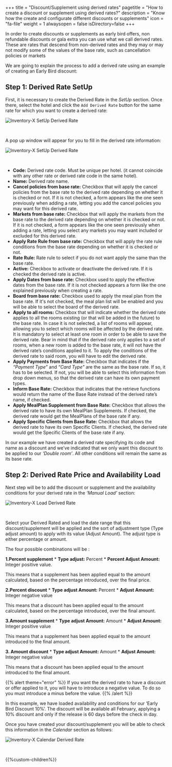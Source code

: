 +++
title = "Discount/Supplement using derived rates"
pagetitle = "How to create a discount or supplement using derived rates?"
description = "Know how the create and configurate different discounts or supplements"
icon = "fa-file"
weight = 1
alwaysopen = false
isDirectory=false
+++

In order to create discounts or supplements as early bird offers, non refundable discounts or gala extra you can use what we call derived rates. These are rates that descend from non-derived rates and they may or may not modify some of the values of the base rate, such as cancellation policies or markets

We are going to explain the process to add a derived rate using an example of creating an Early Bird discount: 

## Step 1: Derived Rate SetUp

First, it is necessary to create the Derived Rate in the *SetUp* section. Once there, select the hotel and click the ``Add Derived Rate`` button for the same rate for which you want to create a derived rate:

![Inventory-X SetUp Derived Rate](./../../../images/web/inventory_setup_derivedrate1.png "Inventory-X SetUp Derived Rate")

</br>

A pop up window will appear for you to fill in the derived rate information:

![Inventory-X SetUp Derived Rate](./../../../images/web/inventory_setup_derivedrate2.JPG "Inventory-X SetUp Derived Rate")

</br>

* **Code:** Derived rate code. Must be unique per hotel. (it cannot coincide with any other rate or derived rate code in the same hotel).
* **Name:** Derived rate name.
* **Cancel policies from base rate:** Checkbox that will apply the cancel policies from the base rate to the derived rate depending on whether it is checked or not. If it is not checked, a form appears like the one seen previously when adding a rate, letting you add the cancel policies you may want for this derived rate.
* **Markets from base rate:** Checkbox that will apply the markets from the base rate to the derived rate depending on whether it is checked or not. If it is not checked, a form appears like the one seen previously when adding a rate, letting you select any markets you may want included or excluded for this derived rate.
* **Apply Rate Rule from base rate:** Checkbox that will apply the rate rule conditions from the base rate depending on whether it is checked or not.
* **Rate Rule:** Rate rule to select if you do not want apply the same than the base rate.
* **Active:** Checkbox to activate or deactivate the derived rate. If it is checked the derived rate is active.
* **Apply Dates from base rate:** Checkbox used to apply the effective dates from the base rate. If it is not checked appears a form like the one explained previously when creating a rate.
* **Board from base rate:** Checkbox used to apply the meal plan from the base rate. If it's not checked, the meal plan list will be enabled and you will be able to select the board of the derived rate.
* **Apply to all rooms:** Checkbox that will indicate whether the derived rate applies to all the rooms existing (or that will be added in the future) to the base rate. In case it is not selected, a list of rooms will appear, allowing you to select which rooms will be affected by the derived rate. It is mandatory to select at least one
room in order to be able to save the derived rate. Bear in mind that if the derived rate only applies to a set of rooms, when a new room is added to the base rate, it will not have the derived rate’s conditions applied to it. To apply the conditions of the derived rate to said room, you will have to edit the derived rate.
* **Apply Payments from Base Rate:** Checkbox that indicates if the *“Payment Type”* and *“Card Type"* are the same as the base rate. If so, it has to be selected. If not, you will be able to select this information from drop down menus, so that the derived rate can have its own payment types.
* **Inform Base Rate:** Checkbox that indicates that the retrieve functions would return the name of the Base Rate instead of the derived rate’s name, if checked.
* **Apply MealPlan Supplement from Base Rate:** Checkbox that allows the derived rate to have its own MealPlan Supplements. If checked, the derived rate would get the MealPlans of the base rate if any.
* **Apply Specific Clients from Base Rate:** Checkbox that allows the derived rate to have its own Specific Clients. If checked, the derived rate would get the Specific Clients of the base rate if any.

In our example we have created a derived rate specifying its code and name as a discount and we’ve indicated that we only want this discount to be applied to our *‘Double room’*. All other conditions will remain the same as its base rate. 


## Step 2: Derived Rate Price and Availability Load

Next step will be to add the discount or supplement and the availability conditions for your derived rate in the *‘Manual Load’* section:

![Inventory-X Load Derived Rate](./../../../images/web/inventory_load_derivedrate.png "Inventory-X Load Derived Rate")

</br>

Select your Derived Rated and load the date range that this discount/supplement will be applied and the sort of adjustment type (Type adjust amount) to apply with its
value (Adjust Amount). The adjust type is either percentage or amount.

The four possible combinations will be : 

**1.Percent supplement**
    * **Type adjust:** Percent
    * **Percent Adjust Amount:** Integer positive value.

This means that a supplement has been applied equal to the amount calculated, based on the percentage introduced, over the final price.

**2.Percent discount**
    * **Type adjust Amount:** Percent 
    * **Adjust Amount:** Integer negative value 

This means that a discount has been applied equal to the amount calculated, based on the percentage introduced, over the final amount. 

**3.Amount supplement**
    * **Type adjust Amount:** Amount
    * **Adjust Amount:** Integer positive value 

This means that a supplement has been applied equal to the amount introduced to the final amount. 

**3. Amount discount**
    * **Type adjust Amount:** Amount
    * **Adjust Amount:** Integer negative value 

This means that a discount has been applied equal to the amount introduced to the final amount. 

{{% alert theme="error" %}} If you want the derived rate to have a discount or offer applied to it, you will have to introduce a negative value. To do so you must introduce a minus before the value. {{% /alert %}}

In this example, we have loaded availability and conditions for our ‘Early Bird Discount 10%’. The discount will be available all February, applying a 10% discount and only if the release is 60 days before the check in day. 


Once you have created your discount/supplement you will be able to check this information in the *Calendar* section as follows:

![Inventory-X Calendar Derived Rate](./../../../images/web/inventory_calendar_derivedrate.png "Inventory-X Calendar Derived Rate")

</br>

{{%custom-children%}}